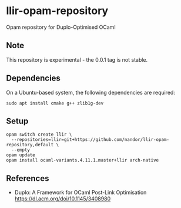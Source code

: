 # llir-opam-repository

Opam repository for Duplo-Optimised OCaml

## Note

This repository is experimental - the 0.0.1 tag is not stable.

## Dependencies

On a Ubuntu-based system, the following dependencies are required:

```
sudo apt install cmake g++ zlib1g-dev
```

## Setup

```
opam switch create llir \
  --repositories=llir=git+https://github.com/nandor/llir-opam-repository,default \
  --empty
opam update
opam install ocaml-variants.4.11.1.master+llir arch-native
```

## References

* Duplo: A Framework for OCaml Post-Link Optimisation https://dl.acm.org/doi/10.1145/3408980

